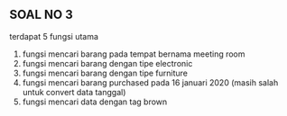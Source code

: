 ## SOAL NO 3
terdapat 5 fungsi utama

1. fungsi mencari barang pada tempat bernama meeting room
2. fungsi mencari barang dengan tipe electronic
3. fungsi mencari barang dengan tipe furniture
4. fungsi mencari barang purchased pada 16 januari 2020 (masih salah untuk convert data tanggal)
5. fungsi mencari data dengan tag brown
